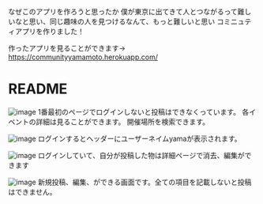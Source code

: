 なぜこのアプリを作ろうと思ったか
僕が東京に出てきて人とつながるって難しいなと思い、同じ趣味の人を見つけるなんて、もっと難しいと思い
コミニュティアプリを作りました！


作ったアプリを見ることができます→　https://communityyamamoto.herokuapp.com/

# README

![image](https://user-images.githubusercontent.com/62647561/88026469-e2cbbc80-cb70-11ea-83c7-522292cc7241.png)
1番最初のページでログインしないと投稿はできなくっています。
各イベントの詳細は見ることができます。
開催場所を検索できます。


![image](https://user-images.githubusercontent.com/62647561/88447462-7c93b200-ce6e-11ea-92d5-484215d84f28.png)
ログインするとヘッダーにユーザーネイムyamaが表示されます。


![image](https://user-images.githubusercontent.com/62647561/88447555-73efab80-ce6f-11ea-8bee-a2ab0d3a55f5.png)
ログインしていて、自分が投稿した物は詳細ページで消去、編集ができます


![image](https://user-images.githubusercontent.com/62647561/88447639-67b81e00-ce70-11ea-99a3-9cbf12b3a59f.png)
新規投稿、編集、ができる画面です。全ての項目を記載しないと投稿はできません。